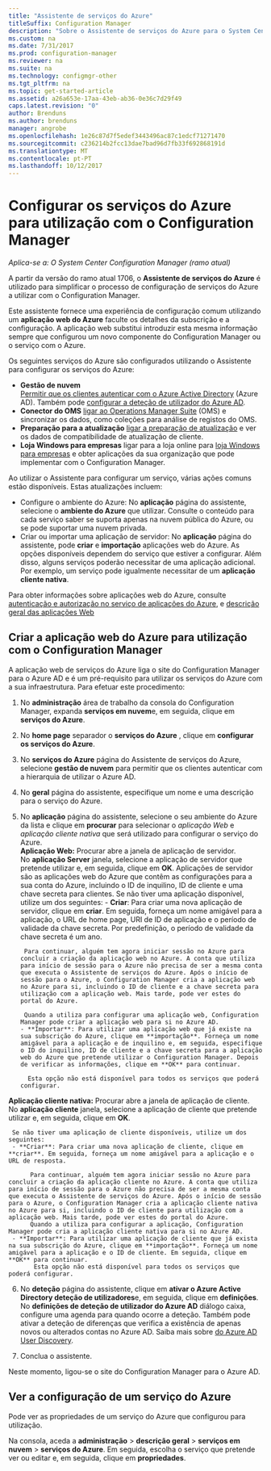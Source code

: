 ```yaml
---
title: "Assistente de serviços do Azure"
titleSuffix: Configuration Manager
description: "Sobre o Assistente de serviços do Azure para o System Center Configuration Manager."
ms.custom: na
ms.date: 7/31/2017
ms.prod: configuration-manager
ms.reviewer: na
ms.suite: na
ms.technology: configmgr-other
ms.tgt_pltfrm: na
ms.topic: get-started-article
ms.assetid: a26a653e-17aa-43eb-ab36-0e36c7d29f49
caps.latest.revision: "0"
author: Brenduns
ms.author: brenduns
manager: angrobe
ms.openlocfilehash: 1e26c87d7f5edef3443496ac87c1edcf71271470
ms.sourcegitcommit: c236214b2fcc13dae7bad96d7fb33f692868191d
ms.translationtype: MT
ms.contentlocale: pt-PT
ms.lasthandoff: 10/12/2017
---
```

# <a name="configure-azure-services-for-use-with-configuration-manager"></a>Configurar os serviços do Azure para utilização com o Configuration Manager

*Aplica-se a: O System Center Configuration Manager (ramo atual)*

A partir da versão do ramo atual 1706, o **Assistente de serviços do Azure** é utilizado para simplificar o processo de configuração de serviços do Azure a utilizar com o Configuration Manager.

Este assistente fornece uma experiência de configuração comum utilizando um **aplicação web do Azure** faculte os detalhes da subscrição e a configuração. A aplicação web substitui introduzir esta mesma informação sempre que configurou um novo componente do Configuration Manager ou o serviço com o Azure.

Os seguintes serviços do Azure são configurados utilizando o Assistente para configurar os serviços do Azure:
-   **Gestão de nuvem**   
    [Permitir que os clientes autenticar com o Azure Active Directory](/sccm/core/clients/deploy/deploy-clients-cmg-azure) (Azure AD). Também pode [configurar a deteção de utilizador do Azure AD](/sccm/core/servers/deploy/configure/configure-discovery-methods#azureaadisc).
-   **Conector do OMS**
    [ligar ao Operations Manager Suite](/sccm/core/clients/manage/sync-data-microsoft-operations-management-suite) (OMS) e sincronizar os dados, como coleções para análise de registos do OMS.
-   **Preparação para a atualização**
    [ligar a preparação de atualização](/sccm/core/clients/manage/upgrade/upgrade-analytics) e ver os dados de compatibilidade de atualização de cliente.
-   **Loja Windows para empresas** ligar para a loja online para [loja Windows para empresas](/sccm/apps/deploy-use/manage-apps-from-the-windows-store-for-business) e obter aplicações da sua organização que pode implementar com o Configuration Manager.

Ao utilizar o Assistente para configurar um serviço, várias ações comuns estão disponíveis.
Estas atualizações incluem:
-   Configure o ambiente do Azure:  No **aplicação** página do assistente, selecione o **ambiente do Azure** que utilizar. Consulte o conteúdo para cada serviço saber se suporta apenas na nuvem pública do Azure, ou se pode suportar uma nuvem privada.
-   Criar ou importar uma aplicação de servidor:   No **aplicação** página do assistente, pode **criar** e **importação** aplicações web do Azure. As opções disponíveis dependem do serviço que estiver a configurar.  Além disso, alguns serviços poderão necessitar de uma aplicação adicional. Por exemplo, um serviço pode igualmente necessitar de um **aplicação cliente nativa**.


Para obter informações sobre aplicações web do Azure, consulte [autenticação e autorização no serviço de aplicações do Azure](/azure/app-service/app-service-authentication-overview), e [descrição geral das aplicações Web](/azure/app-service-web/app-service-web-overview)


## <a name="webapp"></a>Criar a aplicação web do Azure para utilização com o Configuration Manager

A aplicação web de serviços do Azure liga o site do Configuration Manager para o Azure AD e é um pré-requisito para utilizar os serviços do Azure com a sua infraestrutura. Para efetuar este procedimento:

1.  No **administração** área de trabalho da consola do Configuration Manager, expanda **serviços em nuvem**e, em seguida, clique em **serviços do Azure**.
2.  No **home page** separador o **serviços do Azure** , clique em **configurar os serviços do Azure**.
3.  No **serviços do Azure** página do Assistente de serviços do Azure, selecione **gestão de nuvem** para permitir que os clientes autenticar com a hierarquia de utilizar o Azure AD.
4.  No **geral** página do assistente, especifique um nome e uma descrição para o serviço do Azure.
5.  No **aplicação** página do assistente, selecione o seu ambiente do Azure da lista e clique em **procurar** para selecionar o *aplicação Web* e *aplicação cliente nativa* que será utilizado para configurar o serviço do Azure.     
    **Aplicação Web:**   Procurar abre a janela de aplicação de servidor.    
      No **aplicação Server** janela, selecione a aplicação de servidor que pretende utilizar e, em seguida, clique em **OK**. Aplicações de servidor são as aplicações web do Azure que contêm as configurações para a sua conta do Azure, incluindo o ID de inquilino, ID de cliente e uma chave secreta para clientes.
    Se não tiver uma aplicação disponível, utilize um dos seguintes:
        - **Criar**: Para criar uma nova aplicação de servidor, clique em **criar**. Em seguida, forneça um nome amigável para a aplicação, o URL de home page, URI de ID de aplicação e o período de validade da chave secreta. Por predefinição, o período de validade da chave secreta é um ano.

         Para continuar, alguém tem agora iniciar sessão no Azure para concluir a criação da aplicação web no Azure. A conta que utiliza para início de sessão para o Azure não precisa de ser a mesma conta que executa o Assistente de serviços do Azure. Após o início de sessão para o Azure, o Configuration Manager cria a aplicação web no Azure para si, incluindo o ID de cliente e a chave secreta para utilização com a aplicação web. Mais tarde, pode ver estes do portal do Azure.

         Quando a utiliza para configurar uma aplicação web, Configuration Manager pode criar a aplicação web para si no Azure AD.
        - **Importar**: Para utilizar uma aplicação web que já existe na sua subscrição do Azure, clique em **importação**. Forneça um nome amigável para a aplicação e de inquilino e, em seguida, especifique o ID do inquilino, ID de cliente e a chave secreta para a aplicação web do Azure que pretende utilizar o Configuration Manager. Depois de verificar as informações, clique em **OK** para continuar.

          Esta opção não está disponível para todos os serviços que poderá configurar.

   **Aplicação cliente nativa:**  Procurar abre a janela de aplicação de cliente.  
     No **aplicação cliente** janela, selecione a aplicação de cliente que pretende utilizar e, em seguida, clique em **OK**.

     Se não tiver uma aplicação de cliente disponíveis, utilize um dos seguintes:
     - **Criar**: Para criar uma nova aplicação de cliente, clique em **criar**. Em seguida, forneça um nome amigável para a aplicação e o URL de resposta.

          Para continuar, alguém tem agora iniciar sessão no Azure para concluir a criação da aplicação cliente no Azure. A conta que utiliza para início de sessão para o Azure não precisa de ser a mesma conta que executa o Assistente de serviços do Azure. Após o início de sessão para o Azure, o Configuration Manager cria a aplicação cliente nativa no Azure para si, incluindo o ID de cliente para utilização com a aplicação web. Mais tarde, pode ver estes do portal do Azure.
          Quando a utiliza para configurar a aplicação, Configuration Manager pode cria a aplicação cliente nativa para si no Azure AD.
     - **Importar**: Para utilizar uma aplicação de cliente que já exista na sua subscrição do Azure, clique em **importação**. Forneça um nome amigável para a aplicação e o ID de cliente. Em seguida, clique em **OK** para continuar.
           Esta opção não está disponível para todos os serviços que poderá configurar.

  <!--  MOVE THIS AND STEP 6 TO configure Azure AD User Discover  content
       [!TIP]  
     When you use Import, the account you use to run the wizard must have the *Read directory data* application permission in the Azure portal. This is required to set the correct permissions for the App. When you use Create, Configuration Manager creates the app with the correct permissions. However, you still must give consent to the application in the Azure portal.   -->


6.  No **deteção** página do assistente, clique em **ativar o Azure Active Directory deteção de utilizadores**e, em seguida, clique em **definições**.
No **definições de deteção de utilizador do Azure AD** diálogo caixa, configure uma agenda para quando ocorre a deteção. Também pode ativar a deteção de diferenças que verifica a existência de apenas novos ou alterados contas no Azure AD. Saiba mais sobre [do Azure AD User Discovery](/sccm/core/servers/deploy/configure/about-discovery-methods#azureaddisc).

 7. Conclua o assistente.

Neste momento, ligou-se o site do Configuration Manager para o Azure AD.

## <a name="view-the-configuration-of-an-azure-service"></a>Ver a configuração de um serviço do Azure
Pode ver as propriedades de um serviço do Azure que configurou para utilização.

Na consola, aceda a **administração** > **descrição geral** > **serviços em nuvem** > **serviços do Azure**. Em seguida, escolha o serviço que pretende ver ou editar e, em seguida, clique em **propriedades**.
